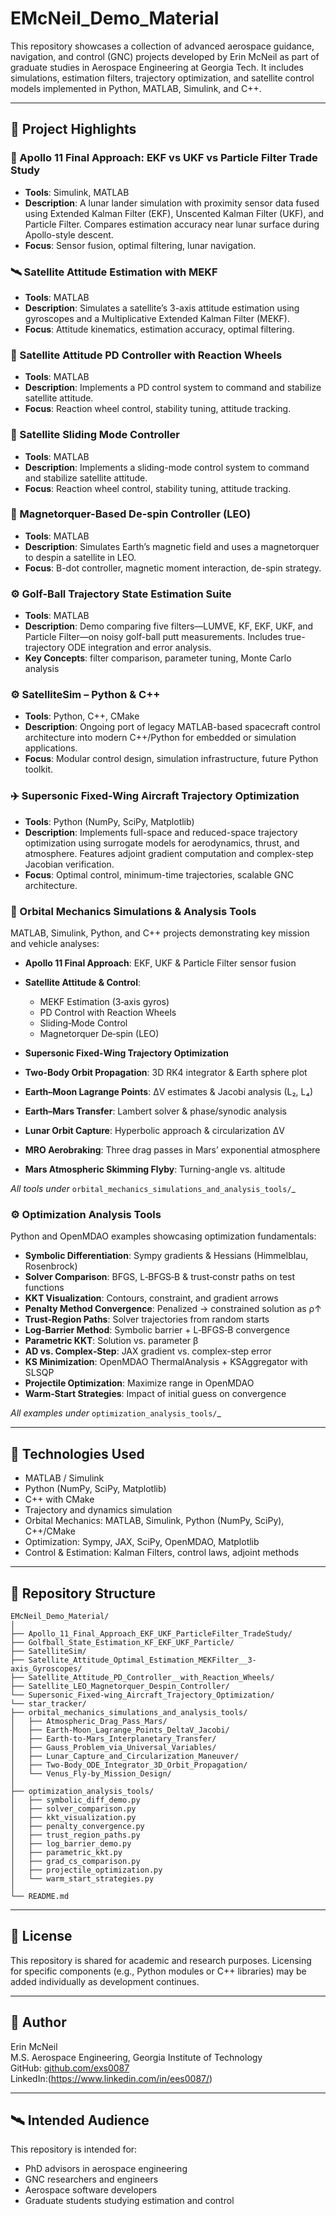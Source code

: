 # EMcNeil_Demo_Material

This repository showcases a collection of advanced aerospace guidance, navigation, and control (GNC) projects developed by Erin McNeil as part of graduate studies in Aerospace Engineering at Georgia Tech. It includes simulations, estimation filters, trajectory optimization, and satellite control models implemented in Python, MATLAB, Simulink, and C++.

---

## 🚀 Project Highlights

### 🔭 Apollo 11 Final Approach: EKF vs UKF vs Particle Filter Trade Study
- **Tools**: Simulink, MATLAB
- **Description**: A lunar lander simulation with proximity sensor data fused using Extended Kalman Filter (EKF), Unscented Kalman Filter (UKF), and Particle Filter. Compares estimation accuracy near lunar surface during Apollo-style descent.
- **Focus**: Sensor fusion, optimal filtering, lunar navigation.

### 🛰️ Satellite Attitude Estimation with MEKF
- **Tools**: MATLAB
- **Description**: Simulates a satellite’s 3-axis attitude estimation using gyroscopes and a Multiplicative Extended Kalman Filter (MEKF).
- **Focus**: Attitude kinematics, estimation accuracy, optimal filtering.

### 🔧 Satellite Attitude PD Controller with Reaction Wheels
- **Tools**: MATLAB
- **Description**: Implements a PD control system to command and stabilize satellite attitude.
- **Focus**: Reaction wheel control, stability tuning, attitude tracking.

### 🔧 Satellite Sliding Mode Controller
- **Tools**: MATLAB
- **Description**: Implements a sliding-mode control system to command and stabilize satellite attitude.
- **Focus**: Reaction wheel control, stability tuning, attitude tracking.

### 🧲 Magnetorquer-Based De-spin Controller (LEO)
- **Tools**: MATLAB
- **Description**: Simulates Earth’s magnetic field and uses a magnetorquer to despin a satellite in LEO.
- **Focus**: B-dot controller, magnetic moment interaction, de-spin strategy.

### ⚙️ Golf-Ball Trajectory State Estimation Suite
- **Tools**: MATLAB
- **Description**: Demo comparing five filters—LUMVE, KF, EKF, UKF, and Particle Filter—on noisy golf-ball putt measurements. Includes true-trajectory ODE integration and error analysis.
- **Key Concepts**: filter comparison, parameter tuning, Monte Carlo analysis

### ⚙️ SatelliteSim – Python & C++ 
- **Tools**: Python, C++, CMake
- **Description**: Ongoing port of legacy MATLAB-based spacecraft control architecture into modern C++/Python for embedded or simulation applications.
- **Focus**: Modular control design, simulation infrastructure, future Python toolkit.

### ✈️ Supersonic Fixed-Wing Aircraft Trajectory Optimization
- **Tools**: Python (NumPy, SciPy, Matplotlib)
- **Description**: Implements full-space and reduced-space trajectory optimization using surrogate models for aerodynamics, thrust, and atmosphere. Features adjoint gradient computation and complex-step Jacobian verification.
- **Focus**: Optimal control, minimum-time trajectories, scalable GNC architecture.

### 📡 Orbital Mechanics Simulations & Analysis Tools

MATLAB, Simulink, Python, and C++ projects demonstrating key mission and vehicle analyses:

* **Apollo 11 Final Approach**: EKF, UKF & Particle Filter sensor fusion
* **Satellite Attitude & Control**:

  * MEKF Estimation (3‑axis gyros)
  * PD Control with Reaction Wheels
  * Sliding‑Mode Control
  * Magnetorquer De‑spin (LEO)
* **Supersonic Fixed‑Wing Trajectory Optimization**
* **Two‑Body Orbit Propagation**: 3D RK4 integrator & Earth sphere plot
* **Earth–Moon Lagrange Points**: ΔV estimates & Jacobi analysis (L₂, L₄)
* **Earth–Mars Transfer**: Lambert solver & phase/synodic analysis
* **Lunar Orbit Capture**: Hyperbolic approach & circularization ΔV
* **MRO Aerobraking**: Three drag passes in Mars’ exponential atmosphere
* **Mars Atmospheric Skimming Flyby**: Turning-angle vs. altitude

*All tools under* `orbital_mechanics_simulations_and_analysis_tools/`\_

### ⚙️ Optimization Analysis Tools

Python and OpenMDAO examples showcasing optimization fundamentals:

* **Symbolic Differentiation**: Sympy gradients & Hessians (Himmelblau, Rosenbrock)
* **Solver Comparison**: BFGS, L‑BFGS‑B & trust‑constr paths on test functions
* **KKT Visualization**: Contours, constraint, and gradient arrows
* **Penalty Method Convergence**: Penalized → constrained solution as ρ↑
* **Trust‑Region Paths**: Solver trajectories from random starts
* **Log‑Barrier Method**: Symbolic barrier + L‑BFGS‑B convergence
* **Parametric KKT**: Solution vs. parameter β
* **AD vs. Complex‑Step**: JAX gradient vs. complex-step error
* **KS Minimization**: OpenMDAO ThermalAnalysis + KSAggregator with SLSQP
* **Projectile Optimization**: Maximize range in OpenMDAO
* **Warm‑Start Strategies**: Impact of initial guess on convergence

*All examples under* `optimization_analysis_tools/`\_


---

## 🔧 Technologies Used

- MATLAB / Simulink
- Python (NumPy, SciPy, Matplotlib)
- C++ with CMake
- Trajectory and dynamics simulation
- Orbital Mechanics: MATLAB, Simulink, Python (NumPy, SciPy), C++/CMake
- Optimization: Sympy, JAX, SciPy, OpenMDAO, Matplotlib
- Control & Estimation: Kalman Filters, control laws, adjoint methods

---

## 📂 Repository Structure

```
EMcNeil_Demo_Material/
│
├── Apollo_11_Final_Approach_EKF_UKF_ParticleFilter_TradeStudy/
├── Golfball_State_Estimation_KF_EKF_UKF_Particle/
├── SatelliteSim/
├── Satellite_Attitude_Optimal_Estimation_MEKFilter__3-axis_Gyroscopes/
├── Satellite_Attitude_PD_Controller__with_Reaction_Wheels/
├── Satellite_LEO_Magnetorquer_Despin_Controller/
└── Supersonic_Fixed-wing_Aircraft_Trajectory_Optimization/
└── star_tracker/
├── orbital_mechanics_simulations_and_analysis_tools/
│   ├── Atmospheric_Drag_Pass_Mars/
│   ├── Earth-Moon_Lagrange_Points_DeltaV_Jacobi/
│   ├── Earth-to-Mars_Interplanetary_Transfer/
│   ├── Gauss_Problem_via_Universal_Variables/
│   ├── Lunar_Capture_and_Circularization_Maneuver/
│   ├── Two-Body_ODE_Integrator_3D_Orbit_Propagation/
│   └── Venus_Fly-by_Mission_Design/
│
├── optimization_analysis_tools/
│   ├── symbolic_diff_demo.py
│   ├── solver_comparison.py
│   ├── kkt_visualization.py
│   ├── penalty_convergence.py
│   ├── trust_region_paths.py
│   ├── log_barrier_demo.py
│   ├── parametric_kkt.py
│   ├── grad_cs_comparison.py
│   ├── projectile_optimization.py
│   └── warm_start_strategies.py
│
└── README.md
```

---

## 📄 License

This repository is shared for academic and research purposes. Licensing for specific components (e.g., Python modules or C++ libraries) may be added individually as development continues.

---

## 👤 Author

Erin McNeil  
M.S. Aerospace Engineering, Georgia Institute of Technology  
GitHub: [github.com/exs0087](https://github.com/exs0087)  
LinkedIn:(https://www.linkedin.com/in/ees0087/)

---

## 🛰️ Intended Audience

This repository is intended for:
- PhD advisors in aerospace engineering
- GNC researchers and engineers
- Aerospace software developers
- Graduate students studying estimation and control
